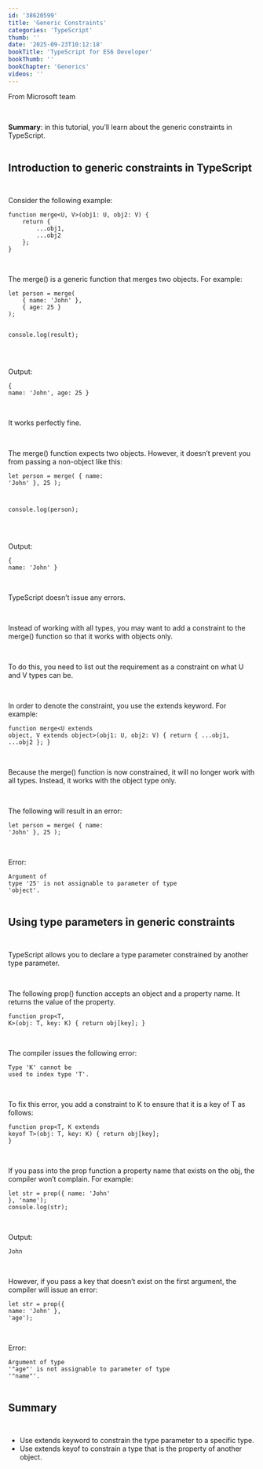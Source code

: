 ```yaml
---
id: '38620599'
title: 'Generic Constraints'
categories: 'TypeScript'
thumb: ''
date: '2025-09-23T10:12:18'
bookTitle: 'TypeScript for ES6 Developer'
bookThumb: ''
bookChapter: 'Generics'
videos: ''
---
```

<p>From Microsoft team</p><p>&nbsp;</p><p><strong>Summary</strong>: in this tutorial, you’ll learn about the generic constraints in TypeScript.</p><p>&nbsp;</p><p><span style="font-size:21px;"><strong>Introduction to generic constraints in TypeScript</strong></span></p><p>&nbsp;</p><p>Consider the following example:</p><pre><code class="typescript">function merge&lt;U, V&gt;(obj1: U, obj2: V) {
    return {
        ...obj1,
        ...obj2
    };
}</code></pre><p>&nbsp;</p><p>The merge() is a generic function that merges two objects. For example:</p><pre><code class="typescript">let person = merge(
    { name: 'John' },
    { age: 25 }
);

console.log(result);</code></pre><p>&nbsp;</p><p>Output:</p><pre><code>{ name: 'John', age: 25 }</code></pre><p>&nbsp;</p><p>It works perfectly fine.</p><p>&nbsp;</p><p>The merge() function expects two objects. However, it doesn’t prevent you from passing a non-object like this:</p><pre><code class="typescript">let person = merge(
    { name: 'John' },
    25
);

console.log(person);</code></pre><p>&nbsp;</p><p>Output:</p><pre><code class="typescript">{ name: 'John' }</code></pre><p>&nbsp;</p><p>TypeScript doesn’t issue any errors.</p><p>&nbsp;</p><p>Instead of working with all types, you may want to add a constraint to the merge() function so that it works with objects only.</p><p>&nbsp;</p><p>To do this, you need to list out the requirement as a constraint on what U and V types can be.</p><p>&nbsp;</p><p>In order to denote the constraint, you use the extends keyword. For example:</p><pre><code class="typescript">function merge&lt;U extends object, V extends object&gt;(obj1: U, obj2: V) {
    return {
        ...obj1,
        ...obj2
    };
}</code></pre><p>&nbsp;</p><p>Because the merge() function is now constrained, it will no longer work with all types. Instead, it works with the object type only.</p><p>&nbsp;</p><p>The following will result in an error:</p><pre><code class="typescript">let person = merge(
    { name: 'John' },
    25
);</code></pre><p>&nbsp;</p><p>Error:</p><pre><code>Argument of type '25' is not assignable to parameter of type 'object'.</code></pre><p>&nbsp;</p><p><span style="font-size:21px;"><strong>Using type parameters in generic constraints</strong></span></p><p>&nbsp;</p><p>TypeScript allows you to declare a type parameter constrained by another type parameter.</p><p>&nbsp;</p><p>The following prop() function accepts an object and a property name. It returns the value of the property.</p><pre><code class="typescript">function prop&lt;T, K&gt;(obj: T, key: K) {
    return obj[key];
}</code></pre><p>&nbsp;</p><p>The compiler issues the following error:</p><pre><code>Type 'K' cannot be used to index type 'T'.</code></pre><p>&nbsp;</p><p>To fix this error, you add a constraint to K to ensure that it is a key of T as follows:</p><pre><code class="typescript">function prop&lt;T, K extends keyof T&gt;(obj: T, key: K) {
    return obj[key];
}</code></pre><p>&nbsp;</p><p>If you pass into the prop function a property name that exists on the obj, the compiler won’t complain. For example:</p><pre><code class="typescript">let str = prop({ name: 'John' }, 'name');
console.log(str);</code></pre><p>&nbsp;</p><p>Output:</p><pre><code>John</code></pre><p>&nbsp;</p><p>However, if you pass a key that doesn’t exist on the first argument, the compiler will issue an error:</p><pre><code class="typescript">let str = prop({ name: 'John' }, 'age');</code></pre><p>&nbsp;</p><p>Error:</p><pre><code>Argument of type '"age"' is not assignable to parameter of type '"name"'.</code></pre><p>&nbsp;</p><p><span style="font-size:21px;"><strong>Summary</strong></span></p><p>&nbsp;</p><ul><li>Use extends keyword to constrain the type parameter to a specific type.</li><li>Use extends keyof to constrain a type that is the property of another object.</li></ul>